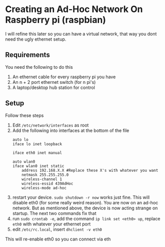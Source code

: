 # Creating an Ad-Hoc Network On Raspberry pi (raspbian)
I will refine this later so you can have a virtual network, that way you dont need the ugly ethernet setup.

## Requirements
You need the following to do this
1. An ethernet cable for every raspberry pi you have
2. An n + 2 port ethernet switch (for n pi's)
3. A laptop/desktop hub station for control

## Setup
Follow these steps
1. Edit `/etc/network/interfaces` as root
2. Add the following into interfaces at the bottom of the file
	```
	auto lo
	iface lo inet loopback

	iface eth0 inet manual

	auto wlan0
	iface wlan0 inet static
		address 192.168.X.X #Replace these X's with whatever you want
		netmask 255.255.255.0
		wireless-channel 1
		wireless-essid 439AdHoc
		wireless-mode ad-hoc
	```
3. restart your device. `sudo shutdown -r now` works just fine.
This will disable eth0 (for some really weird reason).
You are now on an ad-hoc network. But as mentioned above, the device is now acting strange on startup. The next two commands fix that
4. run `sudo crontab -e`, add the command `ip link set <eth0> up`, replace `eth0` with whatever your ethernet port
5. edit `/etc/rc.local`, insert `dhclient -v eth0`

This will re-enable eth0 so you can connect via eth
